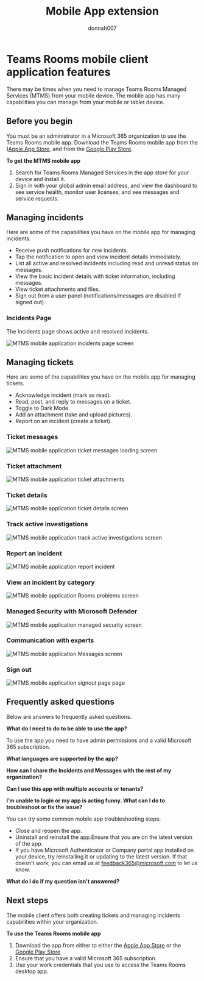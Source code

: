 ﻿---
title: Mobile App extension
author: donnah007 
ms.author: v-donnahill
manager: serdars
ms.date: 05/11/2022
ms.reviewer: dstrome
ms.topic: article
ms.tgt.pltfrm: cloud
ms.service: msteams
audience: Admin
ms.collection: 
  - MTMR-collaboration
  - MTMRinitiative-meetings
appliesto: 
  - Microsoft Teams
ms.localizationpriority: medium
search.appverid: MET150
description: Mobile application extension for Teams Rooms
f1keywords: Microsoft Teams Rooms Managed Service mobile app extension
---
# Teams Rooms mobile client application features

There may be times when you need to manage Teams Rooms Managed Services (MTMS) from your mobile device. The mobile app has many capabilities you can manage from your mobile or tablet device.
## Before you begin

You must be an administrator in a Microsoft 365 organization to use the Teams Rooms mobile app.
Download the Teams Rooms mobile app from the ][Apple App Store](https://apps.apple.com/app/apple-store/id761397963?pt=80423&ct=docsaboutadminapp&mt=8), and from the [Google Play Store](https://play.google.com/store/apps/222).

**To get the MTMS mobile app**

1. Search for Teams Rooms Managed Services in the app store for your device and install it.
2. Sign in with your global admin email address, and view the dashboard to see service health, monitor user licenses, and see messages and service requests.
## Managing incidents

Here are some of the capabilities you have on the mobile app for managing incidents.

- Receive push notifications for new incidents.
- Tap the notification to open and view incident details immediately.
- List all active and resolved incidents including read and unread status on messages.
- View the basic incident details with ticket information, including messages.
- View ticket attachments and files.
- Sign out from a user panel (notifications/messages are disabled if signed out).

### Incidents Page

The Incidents page shows active and resolved incidents.

![MTMS mobile application incidents page screen](../media/mtms-mobile-app-015-activeincidents.png)

## Managing tickets
Here are some of the capabilities you have on the mobile app for managing tickets.

- Acknowledge incident (mark as read).
- Read, post, and reply to messages on a ticket.
- Toggle to Dark Mode.
- Add an attachment (take and upload pictures).
- Report on an incident (create a ticket).

### Ticket messages

![MTMS mobile application ticket messages loading screen](../media/mtms-mobile-app-017-ticketmessage2.png)
### Ticket attachment

![MTMS mobile application ticket attachments](../media/mtms-mobile-app-007attachments.png)
### Ticket details

![MTMS mobile application ticket details screen](../media/mtms-mobile-app-005-unhealthycamera.png)
### Track active investigations

![MTMS mobile application track active investigations screen](../media/mtms-mobile-app-020-ticketdetail.png)
### Report an incident

![MTMS mobile application report incident](../media/mtms-mobile-app-012reportincident.png)
### View an incident by category

![MTMS mobile application  Rooms problems screen](../media/mtms-mobile-app-018-incidentsbycategory.png)
### Managed Security with Microsoft Defender

![MTMS mobile application managed security screen](../media/mtms-mobile-app-019-securityissues.png)
### Communication with experts
![MTMS mobile application Messages screen](../media/mtms-mobile-app-021-ticketmessage.png)
### Sign out

![MTMS mobile application signout page page](../media/mtms-mobile-app-011-signout.png)
## Frequently asked questions

Below are answers to frequently asked questions.

**What do I need to do to be able to use the app?**

To use the app you need to have admin permissions and a valid Microsoft 365 subscription.


**What languages are supported by the app?**


**How can I share the Incidents and Messages with the rest of my organization?**


**Can I use this app with multiple accounts or tenants?**


**I’m unable to login or my app is acting funny. What can I do to troubleshoot or fix the issue?**

You can try some common mobile app troubleshooting steps:
- Close and reopen the app.
- Uninstall and reinstall the app.Ensure that you are on the latest version of the app.
- If you have Microsoft Authenticator or Company portal app installed on your device, try reinstalling it or updating to the latest version. If that doesn't work, you can email us at feedback365@microsoft.com to let us know.

**What do I do if my question isn't answered?**

## Next steps

The mobile client offers both creating tickets and managing incidents capabilities within your organization.

**To use the Teams Rooms mobile app**

1. Download the app from either  to either the [Apple App Store]() or the [Google Play Store]()
1. Ensure that you have a valid Microsoft 365 subscription.
1. Use your work credentials that you use to access the Teams Rooms desktop app.
